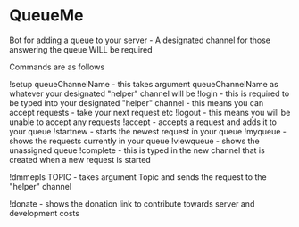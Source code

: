 # QueueMe


Bot for adding a queue to your server - A designated channel for those answering the queue WILL be required

Commands are as follows


!setup queueChannelName - this takes argument queueChannelName as whatever your designated "helper" channel will be
!login - this is required to be typed into your designated "helper" channel - this means you can accept requests - take your next request etc
!logout - this means you will be unable to accept any requests
!accept - accepts a request and adds it to your queue
!startnew - starts the newest request in your queue
!myqueue - shows the requests currently in your queue
!viewqueue - shows the unassigned queue
!complete - this is typed in the new channel that is created when a new request is started



!dmmepls TOPIC - takes argument Topic  and sends the request to the "helper" channel

!donate - shows the donation link to contribute towards server and development costs
